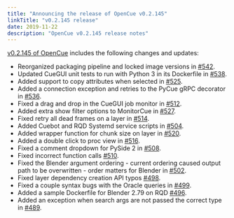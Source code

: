 ```yaml
---
title: "Announcing the release of OpenCue v0.2.145"
linkTitle: "v0.2.145 release"
date: 2019-11-22
description: "OpenCue v0.2.145 release notes"
---
```


[v0.2.145 of OpenCue](https://github.com/AcademySoftwareFoundation/OpenCue/releases/tag/0.2.145)
includes the following changes and updates:

*   Reorganized packaging pipeline and locked image versions in [#542](https://github.com/AcademySoftwareFoundation/OpenCue/pull/542).
*   Updated CueGUI unit tests to run with Python 3 in its Dockerfile in [#538](https://github.com/AcademySoftwareFoundation/OpenCue/pull/538).
*   Added support to copy attributes when selected in [#525](https://github.com/AcademySoftwareFoundation/OpenCue/pull/525).
*   Added a connection exception and retries to the PyCue gRPC decorator in [#536](https://github.com/AcademySoftwareFoundation/OpenCue/pull/536).
*   Fixed a drag and drop in the CueGUI job monitor in [#512](https://github.com/AcademySoftwareFoundation/OpenCue/pull/512).
*   Added extra show filter options to MonitorCue in [#527](https://github.com/AcademySoftwareFoundation/OpenCue/pull/527).
*   Fixed retry all dead frames on a layer in [#514](https://github.com/AcademySoftwareFoundation/OpenCue/pull/514).
*   Added Cuebot and RQD Systemd service scripts in [#504](https://github.com/AcademySoftwareFoundation/OpenCue/pull/504).
*   Added wrapper function for chunk size on layer in [#520](https://github.com/AcademySoftwareFoundation/OpenCue/pull/520).
*   Added a double click to proc view in [#516](https://github.com/AcademySoftwareFoundation/OpenCue/pull/516).
*   Fixed a comment dropdown for PySide 2 in [#508](https://github.com/AcademySoftwareFoundation/OpenCue/pull/508).
*   Fixed incorrect function calls [#510](https://github.com/AcademySoftwareFoundation/OpenCue/pull/510).
*   Fixed the Blender argument ordering - current ordering caused output path to be overwritten - order matters for Blender in [#502](https://github.com/AcademySoftwareFoundation/OpenCue/pull/502).
*   Fixed layer dependency creation API typos [#498](https://github.com/AcademySoftwareFoundation/OpenCue/pull/498).
*   Fixed a couple syntax bugs with the Oracle queries in [#499](https://github.com/AcademySoftwareFoundation/OpenCue/pull/499).
*   Added a sample Dockerfile for Blender 2.79 on RQD [#496](https://github.com/AcademySoftwareFoundation/OpenCue/pull/496).
*   Added an exception when search args are not passed the correct type in [#489](https://github.com/AcademySoftwareFoundation/OpenCue/pull/489).
